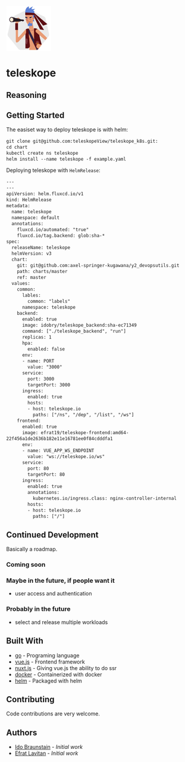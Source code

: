 
<img src="./65680753.png"  width="120" height="120"> 

# teleskope

## Reasoning



## Getting Started

The easiset way to deploy teleskope is with helm:
```shell
git clone git@github.com:teleskopeView/teleskope_k8s.git:
cd chart
kubectl create ns teleskope
helm install --name teleskope -f example.yaml
```

Deploying teleskope with `HelmRelease`:
```
---
---
apiVersion: helm.fluxcd.io/v1
kind: HelmRelease
metadata:
  name: teleskope
  namespace: default
  annotations:
    fluxcd.io/automated: "true"
    fluxcd.io/tag.backend: glob:sha-*
spec:
  releaseName: teleskope
  helmVersion: v3
  chart:
    git: git@github.com:axel-springer-kugawana/y2_devopsutils.git
    path: charts/master
    ref: master
  values:
    common:
      lables:
        common: "labels"
      namespace: teleskope
    backend:
      enabled: true
      image: idobry/teleskope_backend:sha-ec71349
      command: ["./teleskope_backend", "run"]
      replicas: 1
      hpa:
        enabled: false
      env:
      - name: PORT
        value: "3000"
      service:
        port: 3000
        targetPort: 3000
      ingress:
        enabled: true
        hosts:
        - host: teleskope.io
          paths: ["/ns", "/dep", "/list", "/ws"]
    frontend:
      enabled: true
      image: efrat19/teleskope-frontend:amd64-22f456a1de2636b182e11e16781ee0f84cdddfa1
      env:
      - name: VUE_APP_WS_ENDPOINT
        value: "ws://teleskope.io/ws"
      service:
        port: 80
        targetPort: 80
      ingress:
        enabled: true
        annotations:
          kubernetes.io/ingress.class: nginx-controller-internal
        hosts:
        - host: teleskope.io
          paths: ["/"]
```

## Continued Development

Basically a roadmap.

### Coming soon


### Maybe in the future, if people want it

- user access and authentication

### Probably in the future

- select and release multiple workloads

## Built With

* [go](https://golang.org/) - Programing language
* [vue.js](https://vuejs.org/) - Frontend framework
* [nuxt.js](https://nuxtjs.org/) - Giving vue.js the ability to do ssr
* [docker](https://www.docker.com/) - Containerized with docker
* [helm](https://www.helm.sh/) - Packaged with helm


## Contributing

Code contributions are very welcome.

## Authors 

* [Ido Braunstain](https://github.com/idobry) - *Initial work*
* [Efrat Lavitan](https://github.com/efrat19) - *Initial work*
